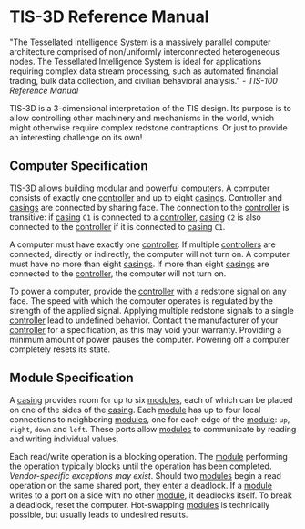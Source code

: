 # TIS-3D Reference Manual

"The Tessellated Intelligence System is a massively parallel computer architecture comprised of non/uniformly interconnected heterogeneous nodes. The Tessellated Intelligence System is ideal for applications requiring complex data stream processing, such as automated financial trading, bulk data collection, and civilian behavioral analysis." - *TIS-100 Reference Manual*

TIS-3D is a 3-dimensional interpretation of the TIS design. Its purpose is to allow controlling other machinery and mechanisms in the world, which might otherwise require complex redstone contraptions. Or just to provide an interesting challenge on its own!

## Computer Specification
TIS-3D allows building modular and powerful computers. A computer consists of exactly one [controller](block/controller.md) and up to eight [casings](block/casing.md). Controller and [casings](block/casing.md) are connected by sharing face. The connection to the [controller](block/controller.md) is transitive: if [casing](block/casing.md) `C1` is connected to a [controller](block/controller.md), [casing](block/casing.md) `C2` is also connected to the [controller](block/controller.md) if it is connected to [casing](block/casing.md) `C1`.

A computer must have exactly one [controller](block/controller.md). If multiple [controllers](block/controller.md) are connected, directly or indirectly, the computer will not turn on. A computer must have no more than eight [casings](block/casing.md). If more than eight [casings](block/casing.md) are connected to the [controller](block/controller.md), the computer will not turn on.

To power a computer, provide the [controller](block/controller.md) with a redstone signal on any face. The speed with which the computer operates is regulated by the strength of the applied signal. Applying multiple redstone signals to a single [controller](block/controller.md) lead to undefined behavior. Contact the manufacturer of your [controller](block/controller.md) for a specification, as this may void your warranty. Providing a minimum amount of power pauses the computer. Powering off a computer completely resets its state.

## Module Specification
A [casing](block/casing.md) provides room for up to six [modules](item/index.md), each of which can be placed on one of the sides of the [casing](block/casing.md). Each [module](item/index.md) has up to four local connections to neighboring [modules](item/index.md), one for each edge of the [module](item/index.md): `up`, `right`, `down` and `left`. These ports allow [modules](item/index.md) to communicate by reading and writing individual values.

Each read/write operation is a blocking operation. The [module](item/index.md) performing the operation typically blocks until the operation has been completed. *Vendor-specific exceptions may exist*. Should two [modules](item/index.md) begin a read operation on the same shared port, they enter a deadlock. If a [module](item/index.md) writes to a port on a side with no other [module](item/index.md), it deadlocks itself. To break a deadlock, reset the computer. Hot-swapping [modules](item/index.md) is technically possible, but usually leads to undesired results.
